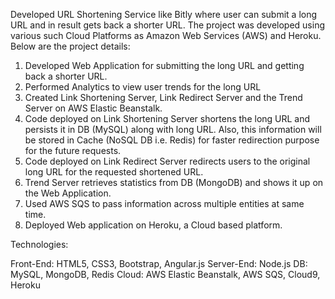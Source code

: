 Developed URL Shortening Service like Bitly where user can submit a long URL and in result gets back a shorter URL. The project was developed using various such Cloud Platforms as Amazon Web Services (AWS) and Heroku. Below are the project details:

1. Developed Web Application for submitting the long URL and getting back a shorter URL.
2. Performed Analytics to view user trends for the long URL
3. Created Link Shortening Server, Link Redirect Server and the Trend Server on AWS Elastic Beanstalk.
3. Code deployed on Link Shortening Server shortens the long URL and persists it in DB (MySQL) along with long URL. Also, this information will be stored in Cache (NoSQL DB i.e. Redis) for faster redirection purpose for the future requests.
4. Code deployed on Link Redirect Server redirects users to the original long URL for the requested shortened URL.
5. Trend Server retrieves statistics from DB (MongoDB) and shows it up on the Web Application.
6. Used AWS SQS to pass information across multiple entities at same time.
7. Deployed Web application on Heroku, a Cloud based platform. 

Technologies:

Front-End: HTML5, CSS3, Bootstrap, Angular.js
Server-End: Node.js
DB: MySQL, MongoDB, Redis
Cloud: AWS Elastic Beanstalk, AWS SQS, Cloud9, Heroku
